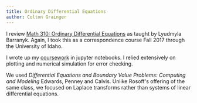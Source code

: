 ```yaml
---
title: Ordinary Differential Equations
author: Colton Grainger
---
```


I review 
[Math 310: Ordinary Differential Equations](https://web.archive.org/web/20160609171655/http://www.webpages.uidaho.edu:80/~barannyk/Teaching/Math310.html)
as taught by Lyudmyla Barranyk. Again, I took this as a correspondence course
Fall 2017 through the University of Idaho.

I wrote up my
[coursework](https://nbviewer.jupyter.org/github/coltongrainger/fy18eo/tree/master/old/odes/)
in jupyter notebooks. I relied extensively on plotting and numerical simulation
for error checking.

We used *Differential Equations and Boundary Value Problems: Computing and
Modeling* Edwards, Penney and Calvis. Unlike Rosoff's offering of the same
class, we focused on Laplace transforms rather than systems of linear
differential equations.
